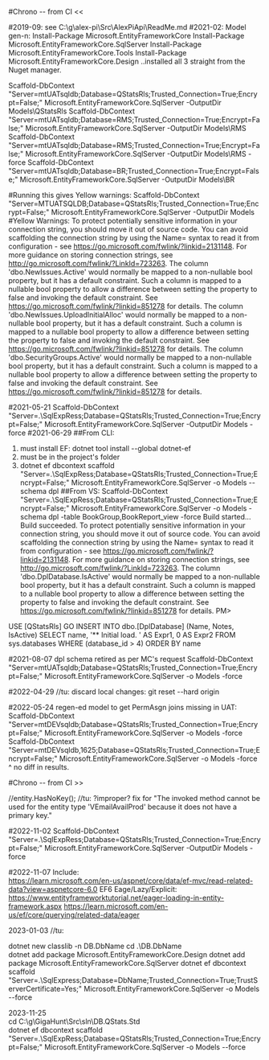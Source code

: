 ﻿#Chrono -- from CI  <<

#2019-09: see C:\g\alex-pi\Src\AlexPiApi\ReadMe.md
#2021-02:
  Model gen-n:
      Install-Package Microsoft.EntityFrameworkCore
      Install-Package Microsoft.EntityFrameworkCore.SqlServer
      Install-Package Microsoft.EntityFrameworkCore.Tools
      Install-Package Microsoft.EntityFrameworkCore.Design
  ..installed all 3 straight from the Nuget manager.

  Scaffold-DbContext "Server=mtUATsqldb;Database=QStatsRls;Trusted_Connection=True;Encrypt=False;"  Microsoft.EntityFrameworkCore.SqlServer -OutputDir Models\QStatsRls
  Scaffold-DbContext "Server=mtUATsqldb;Database=RMS;Trusted_Connection=True;Encrypt=False;"        Microsoft.EntityFrameworkCore.SqlServer -OutputDir Models\RMS
  Scaffold-DbContext "Server=mtUATsqldb;Database=RMS;Trusted_Connection=True;Encrypt=False;"        Microsoft.EntityFrameworkCore.SqlServer -OutputDir Models\RMS -force
  Scaffold-DbContext "Server=mtUATsqldb;Database=BR;Trusted_Connection=True;Encrypt=False;"         Microsoft.EntityFrameworkCore.SqlServer -OutputDir Models\BR
  
#Running this gives Yellow warnings:
Scaffold-DbContext "Server=MTUATSQLDB;Database=QStatsRls;Trusted_Connection=True;Encrypt=False;" Microsoft.EntityFrameworkCore.SqlServer -OutputDir Models
#Yellow Warnings:
To protect potentially sensitive information in your connection string, you should move it out of source code. You can avoid scaffolding the connection string by using the Name= syntax to read it from configuration - see https://go.microsoft.com/fwlink/?linkid=2131148. For more guidance on storing connection strings, see http://go.microsoft.com/fwlink/?LinkId=723263.
The column 'dbo.NewIssues.Active'             would normally be mapped to a non-nullable bool property, but it has a default constraint. Such a column is mapped to a nullable bool property to allow a difference between setting the property to false and invoking the default constraint. See https://go.microsoft.com/fwlink/?linkid=851278 for details.
The column 'dbo.NewIssues.UploadInitialAlloc' would normally be mapped to a non-nullable bool property, but it has a default constraint. Such a column is mapped to a nullable bool property to allow a difference between setting the property to false and invoking the default constraint. See https://go.microsoft.com/fwlink/?linkid=851278 for details.
The column 'dbo.SecurityGroups.Active'        would normally be mapped to a non-nullable bool property, but it has a default constraint. Such a column is mapped to a nullable bool property to allow a difference between setting the property to false and invoking the default constraint. See https://go.microsoft.com/fwlink/?linkid=851278 for details.


#2021-05-21
Scaffold-DbContext "Server=.\SqlExpRess;Database=QStatsRls;Trusted_Connection=True;Encrypt=False;" Microsoft.EntityFrameworkCore.SqlServer -OutputDir Models -force
#2021-06-29
##From CLI:
1. must install EF:  dotnet tool install --global dotnet-ef
2. must be in the project's folder
3. dotnet ef dbcontext scaffold "Server=.\SqlExpRess;Database=QStatsRls;Trusted_Connection=True;Encrypt=False;" Microsoft.EntityFrameworkCore.SqlServer -o Models --schema dpl
##From VS:
   Scaffold-DbContext           "Server=.\SqlExpRess;Database=QStatsRls;Trusted_Connection=True;Encrypt=False;" Microsoft.EntityFrameworkCore.SqlServer -o Models  -schema dpl -table BookGroup,BookReport_view -force
Build started...
Build succeeded.
To protect potentially sensitive information in your connection string, you should move it out of source code. You can avoid scaffolding the connection string by using the Name= syntax to read it from configuration - see https://go.microsoft.com/fwlink/?linkid=2131148. For more guidance on storing connection strings, see http://go.microsoft.com/fwlink/?LinkId=723263.
The column 'dbo.DplDatabase.IsActive' would normally be mapped to a non-nullable bool property, but it has a default constraint. Such a column is mapped to a nullable bool property to allow a difference between setting the property to false and invoking the default constraint. See https://go.microsoft.com/fwlink/?linkid=851278 for details.
PM>  


USE [QStatsRls]
GO
  INSERT INTO dbo.[DplDatabase]                   (Name, Notes, IsActive)  SELECT     name, '** Initial load. ' AS Expr1, 0 AS Expr2  FROM        sys.databases  WHERE     (database_id > 4)  ORDER BY name


#2021-08-07  dpl schema retired as per MC's request
Scaffold-DbContext "Server=mtUATsqldb;Database=QStatsRls;Trusted_Connection=True;Encrypt=False;" Microsoft.EntityFrameworkCore.SqlServer -o Models -force

#2022-04-29  //tu: discard local changes:  git reset --hard origin

#2022-05-24  regen-ed model to get PermAsgn joins missing in UAT:
Scaffold-DbContext "Server=mtDEVsqldb;Database=QStatsRls;Trusted_Connection=True;Encrypt=False;" Microsoft.EntityFrameworkCore.SqlServer -o Models -force
Scaffold-DbContext "Server=mtDEVsqldb,1625;Database=QStatsRls;Trusted_Connection=True;Encrypt=False;" Microsoft.EntityFrameworkCore.SqlServer -o Models -force
    ^ no diff in results.


#Chrono -- from CI  >>

//entity.HasNoKey(); //tu: ?improper? fix for "The invoked method cannot be used for the entity type 'VEmailAvailProd' because it does not have a primary key."


#2022-11-02
Scaffold-DbContext "Server=.\SqlExpRess;Database=QStatsRls;Trusted_Connection=True;Encrypt=False;" Microsoft.EntityFrameworkCore.SqlServer -OutputDir Models -force

#2022-11-07
Include:  
  https://learn.microsoft.com/en-us/aspnet/core/data/ef-mvc/read-related-data?view=aspnetcore-6.0
EF6 Eage/Lazy/Explicit: 
  https://www.entityframeworktutorial.net/eager-loading-in-entity-framework.aspx
  https://learn.microsoft.com/en-us/ef/core/querying/related-data/eager


2023-01-03  //tu:

dotnet new classlib -n DB.DbName
cd .\DB.DbName\
dotnet add package Microsoft.EntityFrameworkCore.Design
dotnet add package Microsoft.EntityFrameworkCore.SqlServer
dotnet ef dbcontext scaffold "Server=.\SqlExpress;Database=DbName;Trusted_Connection=True;TrustServerCertificate=Yes;" Microsoft.EntityFrameworkCore.SqlServer -o Models --force

2023-11-25  
cd C:\g\GigaHunt\Src\sln\DB.QStats.Std\
dotnet ef dbcontext scaffold "Server=.\SqlExpRess;Database=QStatsRls;Trusted_Connection=True;Encrypt=False;" Microsoft.EntityFrameworkCore.SqlServer -o Models --force
